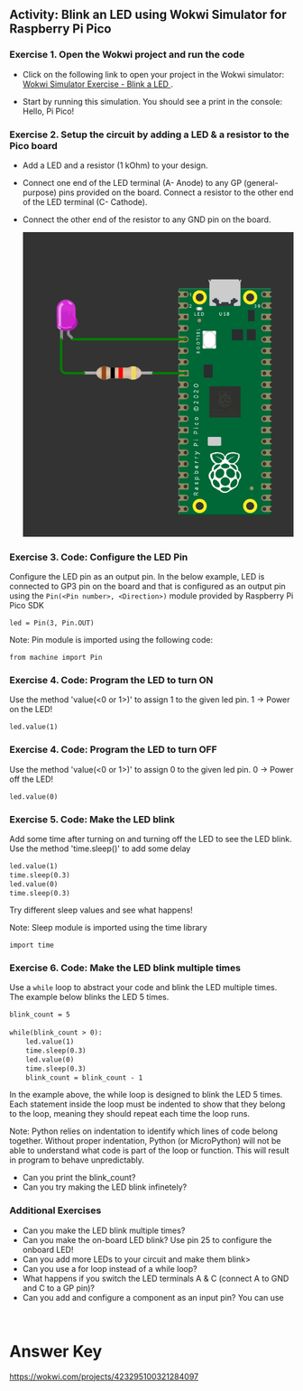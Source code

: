 ## Activity: Blink an LED using Wokwi Simulator for Raspberry Pi Pico


### Exercise 1. Open the Wokwi project and run the code <br>
- Click on the following link to open your project in the Wokwi simulator: [Wokwi Simulator Exercise - Blink a LED ](https://wokwi.com/projects/423295153155911681).

- Start by running this simulation. You should see a print in the console: Hello, Pi Pico!


### Exercise 2. Setup the circuit by adding a LED & a resistor to the Pico board <br>

- Add a LED and a resistor (1 kOhm) to your design. <br>
- Connect one end of the LED terminal (A- Anode) to any GP (general-purpose) pins provided on the board. Connect a resistor to the other end of the LED terminal (C- Cathode). <br>
- Connect the other end of the resistor to any GND pin on the board.

  ![Exercise 2: LED Setup](https://github.com/GHCFW/building_blocks_pico/blob/main/images/led_resistor_pico.png)


### Exercise 3. Code: Configure the LED Pin <br>

Configure the LED pin as an output pin. In the below example, LED is connected to GP3 pin on the board and that is configured as an output pin using the `Pin(<Pin number>, <Direction>)` module provided by Raspberry Pi Pico SDK
```
led = Pin(3, Pin.OUT)
```
Note: Pin module is imported using the following code:

```
from machine import Pin
```

### Exercise 4. Code: Program the LED to turn ON<br>

Use the method 'value(<0 or 1>)' to assign 1 to the given led pin. 1 -> Power on the LED!
```
led.value(1)
```


### Exercise 4. Code: Program the LED to turn OFF <br>

Use the method 'value(<0 or 1>)' to assign 0 to the given led pin. 0 -> Power off the LED!

```
led.value(0)
```


### Exercise 5. Code: Make the LED blink <br>

Add some time after turning on and turning off the LED to see the LED blink. 
Use the method 'time.sleep(<value in seconds>)' to add some delay

```
led.value(1)
time.sleep(0.3)
led.value(0)
time.sleep(0.3)
```

Try different sleep values and see what happens!

Note: Sleep module is imported using the time library

```
import time
```


### Exercise 6. Code: Make the LED blink multiple times <br>

Use a `while` loop to abstract your code and blink the LED multiple times. The example below blinks the LED 5 times.

```
blink_count = 5

while(blink_count > 0):
    led.value(1)
    time.sleep(0.3)
    led.value(0)
    time.sleep(0.3)
    blink_count = blink_count - 1
```

In the example above, the while loop is designed to blink the LED 5 times. Each statement inside the loop must be indented to show that they belong to the loop, meaning they should repeat each time the loop runs.

Note: Python relies on indentation to identify which lines of code belong together. Without proper indentation, Python  (or MicroPython) will not be able to understand what code is part of the loop or function. This will result in program to behave unpredictably.

- Can you print the blink_count?
- Can you try making the LED blink infinetely?

### Additional Exercises

- Can you make the LED blink multiple times? <br>
- Can you make the on-board LED blink? Use pin 25 to configure the onboard LED! <br>
- Can you add more LEDs to your circuit and make them blink> <br>
- Can you use a for loop instead of a while loop? <br>
- What happens if you switch the LED terminals A & C (connect A to GND and C to a GP pin)? <br>
- Can you add and configure a component as an input pin? You can use  




<br>

# Answer Key
  
   https://wokwi.com/projects/423295100321284097  

    
<br>
